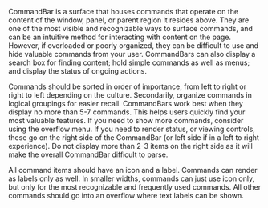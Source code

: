 CommandBar is a surface that houses commands that operate on the content of the window, panel, or parent region it resides above. They are one of the most visible and recognizable ways to surface commands, and can be an intuitive method for interacting with content on the page. However, if overloaded or poorly organized, they can be difficult to use and hide valuable commands from your user. CommandBars can also display a search box for finding content; hold simple commands as well as menus; and display the status of ongoing actions.

Commands should be sorted in order of importance, from left to right or right to left depending on the culture. Secondarily, organize commands in logical groupings for easier recall. CommandBars work best when they display no more than 5-7 commands. This helps users quickly find your most valuable features. If you need to show more commands, consider using the overflow menu. If you need to render status, or viewing controls, these go on the right side of the CommandBar (or left side if in a left to right experience). Do not display more than 2-3 items on the right side as it will make the overall CommandBar difficult to parse.

All command items should have an icon and a label. Commands can render as labels only as well. In smaller widths, commands can just use icon only, but only for the most recognizable and frequently used commands. All other commands should go into an overflow where text labels can be shown.
